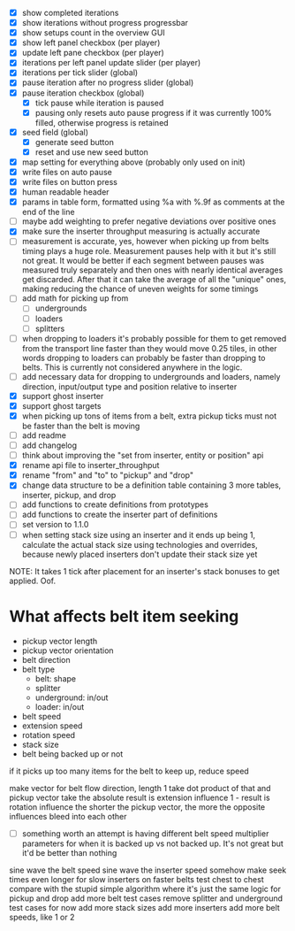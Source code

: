 
- [x] show completed iterations
- [x] show iterations without progress progressbar
- [x] show setups count in the overview GUI
- [x] show left panel checkbox (per player)
- [x] update left pane checkbox (per player)
- [x] iterations per left panel update slider (per player)
- [x] iterations per tick slider (global)
- [x] pause iteration after no progress slider (global)
- [x] pause iteration checkbox (global)
  - [x] tick pause while iteration is paused
  - [x] pausing only resets auto pause progress if it was currently 100% filled, otherwise progress is retained
- [x] seed field (global)
  - [x] generate seed button
  - [x] reset and use new seed button
- [x] map setting for everything above (probably only used on init)
- [x] write files on auto pause
- [x] write files on button press
- [x] human readable header
- [x] params in table form, formatted using %a with %.9f as comments at the end of the line
- [ ] maybe add weighting to prefer negative deviations over positive ones
- [x] make sure the inserter throughput measuring is actually accurate
- [ ] measurement is accurate, yes, however when picking up from belts timing plays a huge role. Measurement pauses help with it but it's still not great. It would be better if each segment between pauses was measured truly separately and then ones with nearly identical averages get discarded. After that it can take the average of all the "unique" ones, making reducing the chance of uneven weights for some timings
- [ ] add math for picking up from
  - [ ] undergrounds
  - [ ] loaders
  - [ ] splitters
- [ ] when dropping to loaders it's probably possible for them to get removed from the transport line faster than they would move 0.25 tiles, in other words dropping to loaders can probably be faster than dropping to belts. This is currently not considered anywhere in the logic.
- [ ] add necessary data for dropping to undergrounds and loaders, namely direction, input/output type and position relative to inserter
- [x] support ghost inserter
- [x] support ghost targets
- [x] when picking up tons of items from a belt, extra pickup ticks must not be faster than the belt is moving
- [ ] add readme
- [ ] add changelog
- [ ] think about improving the "set from inserter, entity or position" api
- [x] rename api file to inserter_throughput
- [x] rename "from" and "to" to "pickup" and "drop"
- [x] change data structure to be a definition table containing 3 more tables, inserter, pickup, and drop
- [ ] add functions to create definitions from prototypes
- [ ] add functions to create the inserter part of definitions
- [ ] set version to 1.1.0
- [ ] when setting stack size using an inserter and it ends up being 1, calculate the actual stack size using technologies and overrides, because newly placed inserters don't update their stack size yet

NOTE: It takes 1 tick after placement for an inserter's stack bonuses to get applied. Oof.

# What affects belt item seeking

- pickup vector length
- pickup vector orientation
- belt direction
- belt type
  - belt: shape
  - splitter
  - underground: in/out
  - loader: in/out
- belt speed
- extension speed
- rotation speed
- stack size
- belt being backed up or not

if it picks up too many items for the belt to keep up, reduce speed

make vector for belt flow direction, length 1
take dot product of that and pickup vector
take the absolute
result is extension influence
1 - result is rotation influence
the shorter the pickup vector, the more the opposite influences bleed into each other


- [ ] something worth an attempt is having different belt speed multiplier parameters for when it is backed up vs not backed up. It's not great but it'd be better than nothing


sine wave the belt speed
sine wave the inserter speed
somehow make seek times even longer for slow inserters on faster belts
test chest to chest
compare with the stupid simple algorithm where it's just the same logic for pickup and drop
add more belt test cases
remove splitter and underground test cases for now
add more stack sizes
add more inserters
add more belt speeds, like 1 or 2
